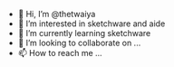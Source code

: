 - 👋 Hi, I’m @thetwaiya
- 👀 I’m interested in sketchware and aide
- 🌱 I’m currently learning sketchware
- 💞️ I’m looking to collaborate on ...
- 📫 How to reach me ...

<!---
thetwaiya/thetwaiya is a ✨ special ✨ repository because its `README.md` (this file) appears on your GitHub profile.
You can click the Preview link to take a look at your changes.
--->

